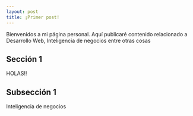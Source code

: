 ```yaml
---
layout: post
title: ¡Primer post!
---
```

Bienvenidos a mi página personal. Aquí publicaré contenido relacionado a Desarrollo Web, Inteligencia de negocios entre otras cosas

## Sección 1
 HOLAS!!
## Subsección 1
 Inteligencia de negocios
